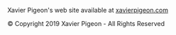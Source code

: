 Xavier Pigeon's web site available at [xavierpigeon.com](http://xavierpigeon.com)

© Copyright 2019 Xavier Pigeon - All Rights Reserved
